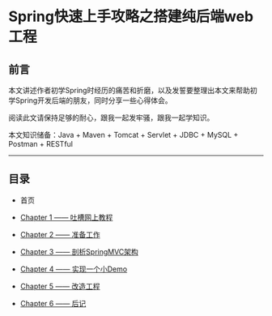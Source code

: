 # Spring快速上手攻略之搭建纯后端web工程

## 前言

本文讲述作者初学Spring时经历的痛苦和折磨，以及发誓要整理出本文来帮助初学Spring开发后端的朋友，同时分享一些心得体会。

阅读此文请保持足够的耐心，跟我一起发牢骚，跟我一起学知识。

本文知识储备：Java + Maven + Tomcat + Servlet + JDBC + MySQL + Postman + RESTful

---
## 目录

- 首页

- [Chapter 1 —— 吐槽网上教程](Chapter1.md)

- [Chapter 2 —— 准备工作](Chapter2.md)

- [Chapter 3 —— 剖析SpringMVC架构](Chapter3.md)

- [Chapter 4 —— 实现一个小Demo](Chapter4.md)

- [Chapter 5 —— 改造工程](Chapter5.md)

- [Chapter 6 —— 后记](Chapter6.md)
